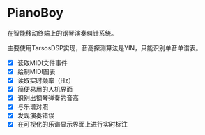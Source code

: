 # PianoBoy

在智能移动终端上的钢琴演奏纠错系统。

主要使用TarsosDSP实现，音高探测算法是YIN，只能识别单音单谱表。

- [x] 读取MIDI文件事件
- [x] 绘制MIDI图表
- [x] 读取实时频率（Hz）
- [x] 简便易用的人机界面
- [x] 识别出钢琴弹奏的音高
- [x] 与乐谱对照
- [x] 发现演奏错误
- [x] 在可视化的乐谱显示界面上进行实时标注
